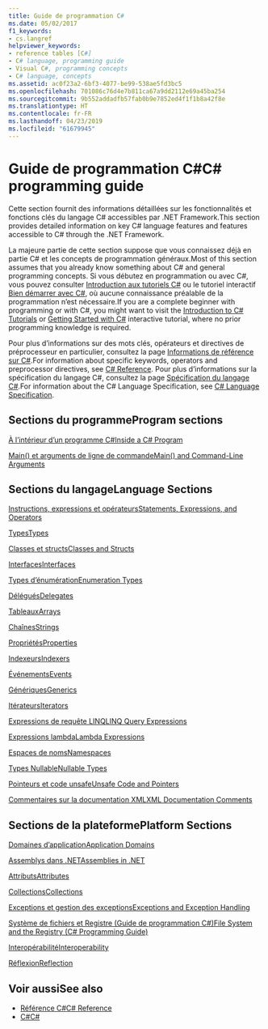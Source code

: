 ```yaml
---
title: Guide de programmation C#
ms.date: 05/02/2017
f1_keywords:
- cs.langref
helpviewer_keywords:
- reference tables [C#]
- C# language, programming guide
- Visual C#, programming concepts
- C# language, concepts
ms.assetid: ac0f23a2-6bf3-4077-be99-538ae5fd3bc5
ms.openlocfilehash: 701086c76d4e7b811ca67a9dd2112e69a45ba254
ms.sourcegitcommit: 9b552addadfb57fab0b9e7852ed4f1f1b8a42f8e
ms.translationtype: HT
ms.contentlocale: fr-FR
ms.lasthandoff: 04/23/2019
ms.locfileid: "61679945"
---
```

# <a name="c-programming-guide"></a><span data-ttu-id="67658-102">Guide de programmation C#</span><span class="sxs-lookup"><span data-stu-id="67658-102">C# programming guide</span></span>
<span data-ttu-id="67658-103">Cette section fournit des informations détaillées sur les fonctionnalités et fonctions clés du langage C# accessibles par .NET Framework.</span><span class="sxs-lookup"><span data-stu-id="67658-103">This section provides detailed information on key C# language features and features accessible to C# through the .NET Framework.</span></span>  
  
 <span data-ttu-id="67658-104">La majeure partie de cette section suppose que vous connaissez déjà en partie C# et les concepts de programmation généraux.</span><span class="sxs-lookup"><span data-stu-id="67658-104">Most of this section assumes that you already know something about C# and general programming concepts.</span></span> <span data-ttu-id="67658-105">Si vous débutez en programmation ou avec C#, vous pouvez consulter [Introduction aux tutoriels C#](../tutorials/intro-to-csharp/index.md) ou le tutoriel interactif [Bien démarrer avec C#](https://www.microsoft.com/net/tutorials/csharp/getting-started), où aucune connaissance préalable de la programmation n’est nécessaire.</span><span class="sxs-lookup"><span data-stu-id="67658-105">If you are a complete beginner with programming or with C#, you might want to visit the [Introduction to C# Tutorials](../tutorials/intro-to-csharp/index.md) or [Getting Started with C#](https://www.microsoft.com/net/tutorials/csharp/getting-started) interactive tutorial, where no prior programming knowledge is required.</span></span>  
  
 <span data-ttu-id="67658-106">Pour plus d’informations sur des mots clés, opérateurs et directives de préprocesseur en particulier, consultez la page [Informations de référence sur C#](../../csharp/language-reference/index.md).</span><span class="sxs-lookup"><span data-stu-id="67658-106">For information about specific keywords, operators and preprocessor directives, see [C# Reference](../../csharp/language-reference/index.md).</span></span> <span data-ttu-id="67658-107">Pour plus d’informations sur la spécification du langage C#, consultez la page [Spécification du langage C#](../../csharp/language-reference/language-specification/index.md).</span><span class="sxs-lookup"><span data-stu-id="67658-107">For information about the C# Language Specification, see [C# Language Specification](../../csharp/language-reference/language-specification/index.md).</span></span>  
  
## <a name="program-sections"></a><span data-ttu-id="67658-108">Sections du programme</span><span class="sxs-lookup"><span data-stu-id="67658-108">Program sections</span></span>

[<span data-ttu-id="67658-109">À l’intérieur d’un programme C#</span><span class="sxs-lookup"><span data-stu-id="67658-109">Inside a C# Program</span></span>](../../csharp/programming-guide/inside-a-program/index.md)  
  
[<span data-ttu-id="67658-110">Main() et arguments de ligne de commande</span><span class="sxs-lookup"><span data-stu-id="67658-110">Main() and Command-Line Arguments</span></span>](../../csharp/programming-guide/main-and-command-args/index.md)  
 
## <a name="language-sections"></a><span data-ttu-id="67658-111">Sections du langage</span><span class="sxs-lookup"><span data-stu-id="67658-111">Language Sections</span></span>  
[<span data-ttu-id="67658-112">Instructions, expressions et opérateurs</span><span class="sxs-lookup"><span data-stu-id="67658-112">Statements, Expressions, and Operators</span></span>](../../csharp/programming-guide/statements-expressions-operators/index.md)  

 [<span data-ttu-id="67658-113">Types</span><span class="sxs-lookup"><span data-stu-id="67658-113">Types</span></span>](../../csharp/programming-guide/types/index.md)  

 [<span data-ttu-id="67658-114">Classes et structs</span><span class="sxs-lookup"><span data-stu-id="67658-114">Classes and Structs</span></span>](../../csharp/programming-guide/classes-and-structs/index.md)  
  
 [<span data-ttu-id="67658-115">Interfaces</span><span class="sxs-lookup"><span data-stu-id="67658-115">Interfaces</span></span>](../../csharp/programming-guide/interfaces/index.md)  

 [<span data-ttu-id="67658-116">Types d’énumération</span><span class="sxs-lookup"><span data-stu-id="67658-116">Enumeration Types</span></span>](../../csharp/programming-guide/enumeration-types.md)  
  
 [<span data-ttu-id="67658-117">Délégués</span><span class="sxs-lookup"><span data-stu-id="67658-117">Delegates</span></span>](../../csharp/programming-guide/delegates/index.md)  
 
 [<span data-ttu-id="67658-118">Tableaux</span><span class="sxs-lookup"><span data-stu-id="67658-118">Arrays</span></span>](../../csharp/programming-guide/arrays/index.md)  
  
 [<span data-ttu-id="67658-119">Chaînes</span><span class="sxs-lookup"><span data-stu-id="67658-119">Strings</span></span>](../../csharp/programming-guide/strings/index.md)  
  
 [<span data-ttu-id="67658-120">Propriétés</span><span class="sxs-lookup"><span data-stu-id="67658-120">Properties</span></span>](../../csharp/programming-guide/classes-and-structs/properties.md)  
  
 [<span data-ttu-id="67658-121">Indexeurs</span><span class="sxs-lookup"><span data-stu-id="67658-121">Indexers</span></span>](../../csharp/programming-guide/indexers/index.md)  
  
 [<span data-ttu-id="67658-122">Événements</span><span class="sxs-lookup"><span data-stu-id="67658-122">Events</span></span>](../../csharp/programming-guide/events/index.md)  
  
 [<span data-ttu-id="67658-123">Génériques</span><span class="sxs-lookup"><span data-stu-id="67658-123">Generics</span></span>](../../csharp/programming-guide/generics/index.md)  
  
 [<span data-ttu-id="67658-124">Itérateurs</span><span class="sxs-lookup"><span data-stu-id="67658-124">Iterators</span></span>](../../csharp/programming-guide/concepts/iterators.md)
  
 [<span data-ttu-id="67658-125">Expressions de requête LINQ</span><span class="sxs-lookup"><span data-stu-id="67658-125">LINQ Query Expressions</span></span>](../../csharp/programming-guide/linq-query-expressions/index.md)  
  
 [<span data-ttu-id="67658-126">Expressions lambda</span><span class="sxs-lookup"><span data-stu-id="67658-126">Lambda Expressions</span></span>](../../csharp/programming-guide/statements-expressions-operators/lambda-expressions.md)  
  
 [<span data-ttu-id="67658-127">Espaces de noms</span><span class="sxs-lookup"><span data-stu-id="67658-127">Namespaces</span></span>](../../csharp/programming-guide/namespaces/index.md)  
  
 [<span data-ttu-id="67658-128">Types Nullable</span><span class="sxs-lookup"><span data-stu-id="67658-128">Nullable Types</span></span>](../../csharp/programming-guide/nullable-types/index.md)  
  
 [<span data-ttu-id="67658-129">Pointeurs et code unsafe</span><span class="sxs-lookup"><span data-stu-id="67658-129">Unsafe Code and Pointers</span></span>](../../csharp/programming-guide/unsafe-code-pointers/index.md)  
  
 [<span data-ttu-id="67658-130">Commentaires sur la documentation XML</span><span class="sxs-lookup"><span data-stu-id="67658-130">XML Documentation Comments</span></span>](../../csharp/programming-guide/xmldoc/xml-documentation-comments.md)  
  
## <a name="platform-sections"></a><span data-ttu-id="67658-131">Sections de la plateforme</span><span class="sxs-lookup"><span data-stu-id="67658-131">Platform Sections</span></span>  
 [<span data-ttu-id="67658-132">Domaines d’application</span><span class="sxs-lookup"><span data-stu-id="67658-132">Application Domains</span></span>](../../framework/app-domains/application-domains.md)  
  
 [<span data-ttu-id="67658-133">Assemblys dans .NET</span><span class="sxs-lookup"><span data-stu-id="67658-133">Assemblies in .NET</span></span>](../../standard/assembly/index.md)  
  
 [<span data-ttu-id="67658-134">Attributs</span><span class="sxs-lookup"><span data-stu-id="67658-134">Attributes</span></span>](../../csharp/programming-guide/concepts/attributes/index.md)  
  
 [<span data-ttu-id="67658-135">Collections</span><span class="sxs-lookup"><span data-stu-id="67658-135">Collections</span></span>](../../csharp/programming-guide/concepts/collections.md)  
  
 [<span data-ttu-id="67658-136">Exceptions et gestion des exceptions</span><span class="sxs-lookup"><span data-stu-id="67658-136">Exceptions and Exception Handling</span></span>](../../csharp/programming-guide/exceptions/index.md)  
  
 [<span data-ttu-id="67658-137">Système de fichiers et Registre (Guide de programmation C#)</span><span class="sxs-lookup"><span data-stu-id="67658-137">File System and the Registry (C# Programming Guide)</span></span>](../../csharp/programming-guide/file-system/index.md)  
  
 [<span data-ttu-id="67658-138">Interopérabilité</span><span class="sxs-lookup"><span data-stu-id="67658-138">Interoperability</span></span>](../../csharp/programming-guide/interop/index.md)  
  
 [<span data-ttu-id="67658-139">Réflexion</span><span class="sxs-lookup"><span data-stu-id="67658-139">Reflection</span></span>](../../csharp/programming-guide/concepts/reflection.md)  
  
## <a name="see-also"></a><span data-ttu-id="67658-140">Voir aussi</span><span class="sxs-lookup"><span data-stu-id="67658-140">See also</span></span>

- [<span data-ttu-id="67658-141">Référence C#</span><span class="sxs-lookup"><span data-stu-id="67658-141">C# Reference</span></span>](../../csharp/language-reference/index.md)
- [<span data-ttu-id="67658-142">C#</span><span class="sxs-lookup"><span data-stu-id="67658-142">C#</span></span>](../../csharp/index.md)

